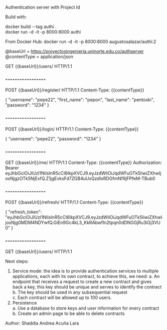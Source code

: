 Authentication server with Project Id


Build with:

docker build --tag authi .   
docker run -d -it -p 8000:8000 authi

From Docker Hub:
docker run -d -it -p 8000:8000 augustosalazar/authi:2   
   
@baseUrl = https://proyectosingenieria.uninorte.edu.co/authserver
@contentType = application/json


GET {{baseUrl}}/users/ HTTP/1.1

### ----------------- ###

POST {{baseUrl}}/register/ HTTP/1.1
Content-Type: {{contentType}}

{
    "username": "pepe22",
    "first_name": "pepon",
    "last_name": "pentoski",
    "password": "1234"
}

### ----------------- ###

POST {{baseUrl}}/login/ HTTP/1.1
Content-Type: {{contentType}}

{
    "username": "pepe22",
    "password": "1234"
}

### ----------------- ###

GET {{baseUrl}}/me/ HTTP/1.1
Content-Type: {{contentType}}
Authorization: Bearer eyJhbGciOiJIUzI1NiIsInR5cCI6IkpXVCJ9.eyJzdWIiOiJqdWFuOTk5IiwiZXhwIjoxNjgzOTk5NjExfQ.Z1jgEvksFd7ZGB4uUxQzdIxRDGfmNf9jFPfeM-TBub0

### ----------------- ###

POST {{baseUrl}}/refresh/ HTTP/1.1
Content-Type: {{contentType}}

{
    "refresh_token": "eyJhbGciOiJIUzI1NiIsInR5cCI6IkpXVCJ9.eyJzdWIiOiJqdWFuOTk5IiwiZXhwIjoxNjg0MDM4NDYwfQ.GiEn9Gc4kL3_KkRAbwfIn2tpqn0dDNGGjRu3iGj3VU0"
}

### ----------------- ###

GET {{baseUrl}}/users/ HTTP/1.1

Next steps:

1.	Service mode: the idea is to provide authentication services to multiple applications, each with its own contract, to achieve this, we need:
a.	An endpoint that receives a request to create a new contract and gives back a key, this key should be unique and serves to identify the contract    
b.	The key should be used in any subsequential request    
c.	Each contract will be allowed up to 100 users.   
3.	Persistence   
a.	Use a database to store keys and user information for every contract    
b.	Create an admin page to be able to delete contracts   


Author: Shaddia Andrea Acuña Lara
